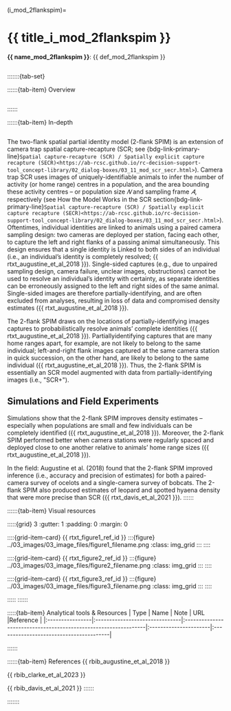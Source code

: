 ﻿---
jupytext:
  formats: md:myst
  text_representation:
    extension: .md
    format_name: myst
    format_version: 0.17.2 <!--0.13-->
    jupytext_version: 1.16.4 <!-- 6.5.4-->
kernelspec:
  display_name: Python 3
  language: python
  name: python3
editor_options:
  markdown:
    wrap: none
---
(i_mod_2flankspim)=
# {{ title_i_mod_2flankspim }}

<!--
:::{hint}
replace me with text
:::
-->

**{{ name_mod_2flankspim }}**: {{ def_mod_2flankspim }}
```{include} pro_con_assump/mod_2flankspim_apc.md
```

:::::::{tab-set}

::::::{tab-item} Overview
```{include} include/00_coming_soon.md
```
::::::

::::::{tab-item} In-depth
```{include} include/note_adapted_clarke_et_al_2023.md
```

The two-flank spatial partial identity model (2-flank SPIM) is an extension of camera trap spatial capture-recapture (SCR; see {bdg-link-primary-line}`Spatial capture-recapture (SCR) / Spatially explicit capture recapture (SECR)<https://ab-rcsc.github.io/rc-decision-support-tool_concept-library/02_dialog-boxes/03_11_mod_scr_secr.html>`). Camera trap SCR uses images of uniquely-identifiable animals to infer the number of activity (or home range) centres in a population, and the area bounding these activity centres – or population size *𝑁* and sampling frame *𝐴*, respectively (see How the Model Works in the SCR section{bdg-link-primary-line}`Spatial capture-recapture (SCR) / Spatially explicit capture recapture (SECR)<https://ab-rcsc.github.io/rc-decision-support-tool_concept-library/02_dialog-boxes/03_11_mod_scr_secr.html>`). Oftentimes, individual identities are linked to animals using a paired camera sampling design: two cameras are deployed per station, facing each other, to capture the left and right flanks of a passing animal simultaneously. This design ensures that a single identity is Linked to both sides of an individual (i.e., an individual’s identity is completely resolved; {{ rtxt_augustine_et_al_2018 }}). Single-sided captures (e.g., due to unpaired sampling design, camera failure, unclear images, obstructions) cannot be used to resolve an individual’s identity with certainty, as separate identities can be erroneously assigned to the left and right sides of the same animal. Single-sided images are therefore partially-identifying, and are often excluded from analyses, resulting in loss of data and compromised density estimates ({{ rtxt_augustine_et_al_2018 }}).

The 2-flank SPIM draws on the locations of partially-identifying images captures to probabilistically resolve animals’ complete identities ({{ rtxt_augustine_et_al_2018 }}). Partiallyidentifying captures that are many home ranges apart, for example, are not likely to belong to the same individual; left-and-right flank images captured at the same camera station in quick succession, on the other hand, are likely to belong to the same individual ({{ rtxt_augustine_et_al_2018 }}). Thus, the 2-flank SPIM is essentially an SCR model augmented with data from partially-identifying images (i.e., "SCR+").

## Simulations and Field Experiments

Simulations show that the 2-flank SPIM improves density estimates – especially when populations are small and few individuals can be completely identified ({{ rtxt_augustine_et_al_2018 }}). Moreover, the 2-flank SPIM performed better when camera stations were regularly spaced and deployed close to one another relative to animals’ home range sizes ({{ rtxt_augustine_et_al_2018 }}).

In the field: Augustine et al. (2018) found that the 2-flank SPIM improved inference (i.e., accuracy and precision of estimates) for both a paired-camera survey of ocelots and a single-camera survey of bobcats. The 2-flank SPIM also produced estimates of leopard and spotted hyaena density that were more precise than SCR ({{ rtxt_davis_et_al_2021 }}).
::::::

::::::{tab-item} Visual resources

:::::{grid} 3
:gutter: 1
:padding: 0
:margin: 0

::::{grid-item-card} {{ rtxt_figure1_ref_id }}
:::{figure} ../03_images/03_image_files/figure1_filename.png
:class: img_grid
:::
::::

::::{grid-item-card} {{ rtxt_figure2_ref_id }}
:::{figure} ../03_images/03_image_files/figure2_filename.png
:class: img_grid
:::
::::

::::{grid-item-card} {{ rtxt_figure3_ref_id }}
:::{figure} ../03_images/03_image_files/figure3_filename.png
:class: img_grid
:::
::::

:::::
::::::

:::::{tab-item} Analytical tools & Resources
| Type | Name | Note | URL |Reference |
|:----------------|:-------------------------------|:----------------------------------------------------------------|:----------------------|:----------------------------------------|
<!-- END_RESOURCE_TABLE -->
::::::

::::::{tab-item} References
{{ rbib_augustine_et_al_2018 }}

{{ rbib_clarke_et_al_2023 }}

{{ rbib_davis_et_al_2021 }}
::::::

:::::::
